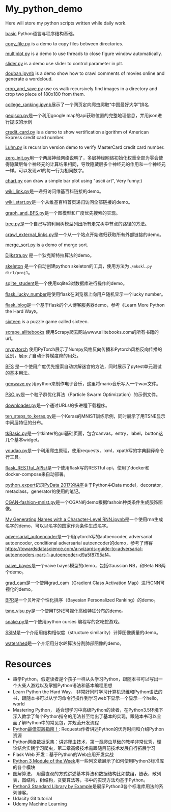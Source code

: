 ﻿# My_python_demo

Here will store my python scripts written while daily work.

[basic](basic) Python语言与程序结构基础。

[copy_file.py](copy_file.py) is a demo to copy files between directories.

[multiplot.py](multiplot.py) is a demo to use threads to close figure window automatically.

[slider.py](slider.py) is a demo use slider to control parameter in plt.

[douban.ipynb](douban.ipynb) is a demo show how to crawl comments of movies online and generate a wordcloud.

[crop_and_save.py](crop_and_save.py) use os.walk recursively find images in a directory and crop two piece of 180x180 from them.

[college_ranking.ipynb](college_ranking.ipynb)展示了一个网页定向爬虫爬取“中国最好大学”排名

[geojson.py](geojson.py)是一个利用google map的api获取位置的完整地理信息，并用json进行提取的示例

[credit_card.py](credit_card.py) is a demo to show vertification algorithm of American Express credit card number.

[Luhn.py](Luhn.py) is recursion version demo to verify MasterCard credit card number.

[zero_init.py](zero_init.py)用一个两层神经网络说明了，多层神经网络初始化权重全部为零会使得隐藏层每个神经元的计算结果相同，导致隐藏层多个神经元的作用和一个神经元一样。可以发现w1的每一行为相同数字。

[chart.py](chart.py) can draw a simple bar plot using "ascii art", Very funny:)

[wiki_link.py](wiki_link.py)是一递归访问维基百科链接的demo。

[wiki_start.py](wiki_start.py)是一个从维基百科首页递归访问全部链接的demo。

[graph_and_BFS.py](graph_and_BFS.py)是一个图模型和广度优先搜索的实现。

[tree.py](tree.py)是一个自己写的利用树模型列出所有走完树中节点的路径的方法。

[crawl_external_links.py](crawl_external_links.py)是一个从一个站点开始递归获取所有外部链接的demo。

[merge_sort.py](merge_sort.py) is a demo of merge sort.

[Dijkstra.py](Dijkstra.py) 是一个狄克斯特拉算法的demo。

[skeleton](skeleton) 是一个自动创建python skeleton的工具，使用方法为`./mkskl.py dir1/proj1`。

[sqlite_student](sqlite_student)是一个使用sqlite3对数据库进行操作的demo。

[flask_lucky_number](flask_lucky_number)是使用flask在浏览器上向用户随机显示一个lucky number。

[flask_blog](flask_blog)是一个基于flask的个人博客服务器demo，参考《Learn More Python the Hard Way》。

[sixteen](sixteen) is a puzzle game called sixteen.

[scrape_allitebooks](scrape_allitebooks) 使用Scrapy爬去网站www.allitebooks.com的所有书籍的url。

[mypytorch](mypytorch) 使用PyTorch展示了Numpy风格反向传播和Pytorch风格反向传播的区别，展示了自动计算梯度降的用处。

[BFS](BFS) 是一个使用广度优先搜索自动求解迷宫的方法，同时展示了pytest单元测试的基本用法。

[genwave.py](genwave.py) 用python来制作电子音乐，这里将mario音乐写入一个wav文件。

[PSO.py](PSO.py)是一个粒子群优化算法（Particle Swarm Optimization）的示例文件。

[downloader.py](downloader.py)是一个通过URLs的多进程下载程序。

[ten_steps_to_keras.py](ten_steps_to_keras.py)是一个Keras的MNIST训练示例，同时展示了用TSNE显示中间层特征的分布。

[tkBasic.py](tkBasic.py)是一个tkinter的gui基础页面，包含canvas，entry，label，button这几个基本widget。

[youdao.py](youdao.py)是一个利用爬虫原理，使用requests，lxml，xpath写的字典翻译命令行工具。

[flask_RESTful_APIs/](flask_RESTful_APIs/)是一个使用flask写的RESTful api，使用了docker和docker-compose来自动部署。

[python_expert](python_expert/)记录[PyData 2017的讲座](https://www.youtube.com/watch?v=7lmCu8wz8ro)关于Python中Data model，decorator，metaclass，generator的使用的笔记。

[CGAN-fashion-mnist.py](CGAN-fashion-mnist.py)是一个CGAN的demo根据fashoin种类条件生成服饰图像。

[My Generating Names with a Character-Level RNN.ipynb](My%20Generating%20Names%20with%20a%20Character-Level%20RNN.ipynb)是一个使用rnn生成名字的demo，可以以名字的国家作为条件生成名字。

[adversarial_autoencoder](adversarial_autoencoder)是一个用pytorch写的autoencoder, adversarial autoencoder, conditional adversarial autoencoder的demo，参考了博客<https://towardsdatascience.com/a-wizards-guide-to-adversarial-autoencoders-part-1-autoencoder-d9a5f8795af4>。

[naive_bayes](naive_bayes)是一个naive bayes模型的demo，包括Gaussian NB，和Beta NB两个demo。

[grad_cam](grad_cam)是一个使用grad_cam（Gradient Class Activation Map）进行CNN可视化的demo。

[BPR](BPR)是一个贝叶斯个性化排序（Bayesian Personalized Ranking）的demo。

[tsne_visu.py](tsne_visu.py)是一个使用TSNE可视化高维特征分布的demo。

[snake.py](snake.py)是一个使用python curses 编程写的贪吃蛇游戏。

[SSIM](SSIM)是一个介绍用结构相似度（structure similarity）计算图像质量的demo。

[watershed](watershed)是一个介绍用分水岭算法分割肺部图像的demo。

# Resources
* 趣学Python，假定读者是个孩子一样从头学习Python，跟随本书可以写出一个火柴人游戏以及掌握Python语法和基本编程思想
* Learn Python the Hard Way， 非常好同时学习计算机思维和Python语法的书，跟随本书可以从学习命令行操作到学习web下显示一个显示一个hello，world
* Mastering Python， 适合想学习中高级Python的读者，在Python3.5环境下深入教学了每个Python指令的用法甚至给出了基本的实现，跟随本书可以全面了解Python中的常见包，并规范开发流程
* [Python最佳实践指南！](http://pythonguidecn.readthedocs.io/zh/latest/index.html): Requests作者讲述Python的优秀时间和介绍Python资源
* Python网络数据采集：讲述爬虫技术，第一章爬虫基础的教学非常优秀，理论结合实践学习爬虫，第二章高级技术需跟随目前技术发展自行拓展学习
* Flask Web 开发：基于Python的Web应用开发实战
* [Python 3 Module of the Week](https://pymotw.com/3/)用一些列文章展示了如何使用Python3标准库的各个模块
* 图解算法， 用最直观的方式讲述基本算法和数据结构比如数组，链表，散列表，图结构，树结构，贪婪算法等，书中的实现方法均基于Python。
* [Python3 Standard Library by Example](https://pymotw.com/3/)是展示Python3各个标准库用法的系列博客。
* Udacity Git tutorial
* Udemy Machine Learning
